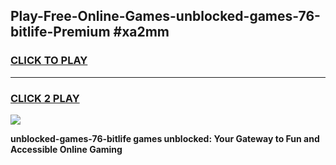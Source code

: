 
## Play-Free-Online-Games-unblocked-games-76-bitlife-Premium #xa2mm
<h3>
<a href="https://premium.freeplayer.one?title=unblocked-games-76-bitlife&ref=8M">CLICK TO PLAY</a></h3>
<hr>

<h3>
<a href="https://premium.freeplayer.one?title=unblocked-games-76-bitlife&ref=8M">CLICK 2 PLAY</a>
  
</h3>

<a href="https://premium.freeplayer.one?title=unblocked-games-76-bitlife&ref=8M"><img src="https://clearcache.store/games.png"></a>


**unblocked-games-76-bitlife games unblocked: Your Gateway to Fun and Accessible Online Gaming**
